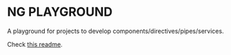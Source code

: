 # NG PLAYGROUND

A playground for projects to develop components/directives/pipes/services.

Check [this readme](projects/ng-playground/README.md).
